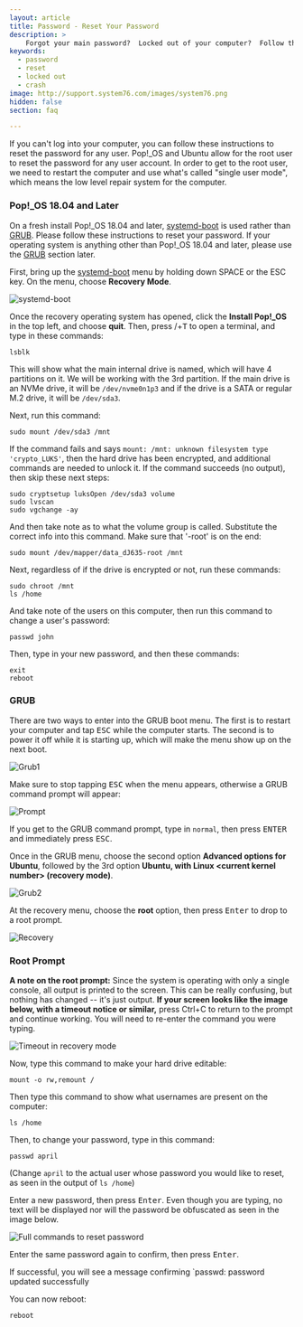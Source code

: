 ```yaml
---
layout: article
title: Password - Reset Your Password
description: >
    Forgot your main password?  Locked out of your computer?  Follow these instructions to reset your password!
keywords:
  - password
  - reset
  - locked out
  - crash
image: http://support.system76.com/images/system76.png
hidden: false
section: faq

---
```


If you can't log into your computer, you can follow these instructions to reset the password for any user. Pop!_OS and Ubuntu allow for the root user to reset the password for any user account. In order to get to the root user, we need to restart the computer and use what's called "single user mode", which means the low level repair system for the computer.

### Pop!_OS 18.04 and Later

On a fresh install Pop!_OS 18.04 and later, <u>systemd-boot</u> is used rather than <u>GRUB</u>.  Please follow these instructions to reset your password.  If your operating system is anything other than Pop!_OS 18.04 and later, please use the [GRUB](#grub) section later.

First, bring up the <u>systemd-boot</u> menu by holding down <kdb>SPACE</kbd> or the <kdb>ESC</kbd> key.  On the menu, choose **Recovery Mode**.

![systemd-boot](/images/password/systemd-boot.png)

Once the recovery operating system has opened, click the **Install Pop!_OS** in the top left, and choose **quit**.  Then, press <kbd><i class="fl-ubuntu"></i></kbd>/<kbd><span class="fl-pop-key"></span></kbd>+<kbd>T</kbd> to open a terminal, and type in these commands:

```
lsblk
```

This will show what the main internal drive is named, which will have 4 partitions on it.  We will be working with the 3rd partition.  If the main drive is an NVMe drive, it will be `/dev/nvme0n1p3` and if the drive is a SATA or regular M.2 drive, it will be `/dev/sda3`.

Next, run this command:

```
sudo mount /dev/sda3 /mnt
```

If the command fails and says `mount: /mnt: unknown filesystem type 'crypto_LUKS'`, then the hard drive has been encrypted, and additional commands are needed to unlock it.  If the command succeeds (no output), then skip these next steps:

```
sudo cryptsetup luksOpen /dev/sda3 volume
sudo lvscan
sudo vgchange -ay
```

And then take note as to what the volume group is called.  Substitute the correct info into this command.  Make sure that '-root' is on the end:

```
sudo mount /dev/mapper/data_dJ635-root /mnt
```

Next, regardless of if the drive is encrypted or not, run these commands:

```
sudo chroot /mnt
ls /home
```

And take note of the users on this computer, then run this command to change a user's password:

```
passwd john
```

Then, type in your new password, and then these commands:

```
exit
reboot
```

### GRUB

There are two ways to enter into the GRUB boot menu. The first is to restart your computer and tap <kbd>ESC</kbd> while the computer starts. The second is to power it off while it is starting up, which will make the menu show up on the next boot.

![Grub1](/images/password/grub1.png)

Make sure to stop tapping <kbd>ESC</kbd> when the menu appears, otherwise a GRUB command prompt will appear:

![Prompt](/images/password/prompt.png)

If you get to the GRUB command prompt, type in `normal`, then press <kbd>ENTER</kbd> and immediately press <kbd>ESC</kbd>.

Once in the GRUB menu, choose the second option **Advanced options for Ubuntu**, followed by the 3rd option **Ubuntu, with Linux &lt;current kernel number&gt; (recovery mode)**.

![Grub2](/images/password/grub2.png)

At the recovery menu, choose the **root** option, then press <kbd>Enter</kbd> to drop to a root prompt.

![Recovery](/images/password/recovery.png)

### Root Prompt

**A note on the root prompt:** Since the system is operating with only a single console, all output is printed to the screen. This can be really confusing, but nothing has changed -- it's just output. **If your screen looks like the image below, with a timeout notice or similar,** press Ctrl+C to return to the prompt and continue working. You will need to re-enter the command you were typing.

![Timeout in recovery mode](/images/password/timeout.png)

Now, type this command to make your hard drive editable:

```
mount -o rw,remount /
```

Then type this command to show what usernames are present on the computer:

```
ls /home
```

Then, to change your password, type in this command:

```
passwd april
```

(Change `april` to the actual user whose password you would like to reset, as seen in the output of `ls /home`)

Enter a new password, then press <kbd>Enter</kbd>. Even though you are typing, no text will be displayed nor will the password be obfuscated as seen in the image below.

![Full commands to reset password](/images/password/example.png)

Enter the same password again to confirm, then press <kbd>Enter</kbd>.

If successful, you will see a message confirming `passwd: password updated successfully

You can now reboot:

```
reboot
```
